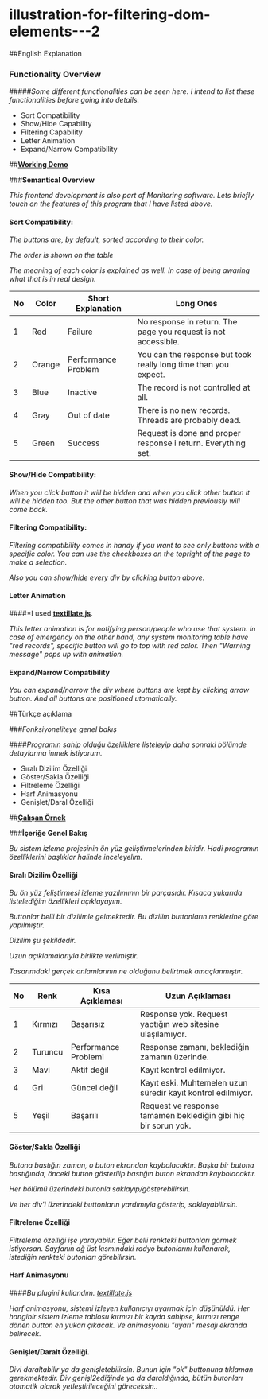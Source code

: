 # illustration-for-filtering-dom-elements---2
##English Explanation

### **Functionality Overview**

#####*Some different functionalities can be seen here. I intend to list these functionalities before going into details.*

- Sort Compatibility 
- Show/Hide Capability 
- Filtering Capability 
- Letter Animation
- Expand/Narrow Compatibility

##**[Working Demo](http://jsfiddle.net/hellyeah/8L49h2rn/)**

###**Semantical Overview**

*This frontend development is also part of Monitoring software. Lets briefly touch on the features of this program that I have listed above.*

#### Sort Compatibility:

*The buttons are, by default, sorted according to their color.*

*The order is shown on the table*

*The meaning of each color is explained as well. In case of being awaring what that is in real design.*

No | Color | Short Explanation | Long Ones 
--- | --- | --- | ---
1 | Red | Failure | No response in return. The page you request is not accessible. 
2 | Orange | Performance Problem | You can the response but took really long time than you expect.
3 | Blue | Inactive | The record is not controlled at all.
4 | Gray | Out of date | There is no new records. Threads are probably dead.
5 | Green | Success | Request is done and proper response i return. Everything set.

#### Show/Hide Compatibility:

*When you click button it will be hidden and when you click other button it will be hidden too. But the other button that was hidden previously will come back.*

#### Filtering Compatibility:

*Filtering compatibility comes in handy if you want to see only buttons with a specific color. You can use the checkboxes on the topright of the page to make a selection.*

*Also you can show/hide every div by clicking button above.*

#### Letter Animation

####*I used **[textillate.js](http://textillate.js.org/)**. 

*This letter animation is for notifying person/people who use that system. In case of emergency on the other hand, any system monitoring table have "red records", specific button will go to top with red color. Then "Warning message" pops up with animation.*

#### Expand/Narrow Compatibility

*You can expand/narrow the div where buttons are kept by clicking arrow button. And all buttons are positioned utomatically.*
 
##Türkçe açıklama

###*Fonksiyoneliteye genel bakış*

####*Programın sahip olduğu özelliklere listeleyip daha sonraki bölümde detaylarına inmek istiyorum.*

- Sıralı Dizilim Özelliği
- Göster/Sakla Özelliği
- Filtreleme Özelliği
- Harf Animasyonu 
- Genişlet/Daral Özelliği
	
##**[Çalışan Örnek](http://jsfiddle.net/hellyeah/8L49h2rn/)**

###**İçeriğe Genel Bakış**

*Bu sistem izleme projesinin ön yüz geliştirmelerinden biridir. Hadi programın özelliklerini başlıklar halinde inceleyelim.*

#### Sıralı Dizilim Özelliği

*Bu ön yüz feliştirmesi izleme yazılımının bir parçasıdır. Kısaca yukarıda listelediğim özellikleri açıklayayım.*

*Buttonlar belli bir dizilimle gelmektedir. Bu dizilim buttonların renklerine göre yapılmıştır.*

*Dizilim şu şekildedir.*

*Uzun açıklamalarıyla birlikte verilmiştir.*

*Tasarımdaki gerçek anlamlarının ne olduğunu belirtmek amaçlanmıştır.*

No | Renk | Kısa Açıklaması | Uzun Açıklaması 
--- | --- | --- | ---
1 | Kırmızı | Başarısız | Response yok. Request yaptığın web sitesine ulaşılamıyor.
2 | Turuncu | Performance Problemi | Response zamanı, beklediğin zamanın üzerinde.
3 | Mavi | Aktif değil | Kayıt kontrol edilmiyor.
4 | Gri | Güncel değil | Kayıt eski. Muhtemelen uzun süredir kayıt kontrol edilmiyor.
5 | Yeşil | Başarılı | Request ve response tamamen beklediğin gibi hiç bir sorun yok.

#### Göster/Sakla Özelliği

*Butona bastığın zaman, o buton ekrandan kaybolacaktır. Başka bir butona bastığında, önceki button gösterilip bastığın buton ekrandan kaybolacaktır.*

*Her bölümü üzerindeki butonla saklayıp/gösterebilirsin.*

*Ve her div'i üzerindeki buttonların yardımıyla gösterip, saklayabilirsin.*	

#### Filtreleme Özelliği

*Filtreleme özelliği işe yarayabilir. Eğer belli renkteki buttonları görmek istiyorsan. Sayfanın ağ üst kısmındaki radyo butonlarını kullanarak, istediğin renkteki butonları görebilirsin.*

#### Harf Animasyonu

####*Bu plugini kullandım. [textillate.js](http://textillate.js.org/)*

*Harf animasyonu, sistemi izleyen kullanıcıyı uyarmak için düşünüldü. Her hangibir sistem izleme tablosu kırmızı bir kayda sahipse, kırmızı renge dönen button en yukarı çıkacak. Ve animasyonlu "uyarı" mesajı ekranda belirecek.*

#### Genişlet/Daralt Özelliği.

*Divi daraltabilir ya da genişletebilirsin. Bunun için "ok" buttonuna tıklaman gerekmektedir. Div genişl2ediğinde ya da daraldığında, bütün butonları otomatik olarak yetleştirileceğini göreceksin..*
